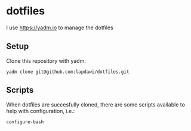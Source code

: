# dotfiles

I use https://yadm.io to manage the dotfiles

## Setup

Clone this repository with yadm:

```
yadm clone git@github.com:lapdawi/dotfiles.git
```

## Scripts

When dotfiles are succesfully cloned, there are some scripts available to help with configuration, i.e.:

```
configure-bash
```
